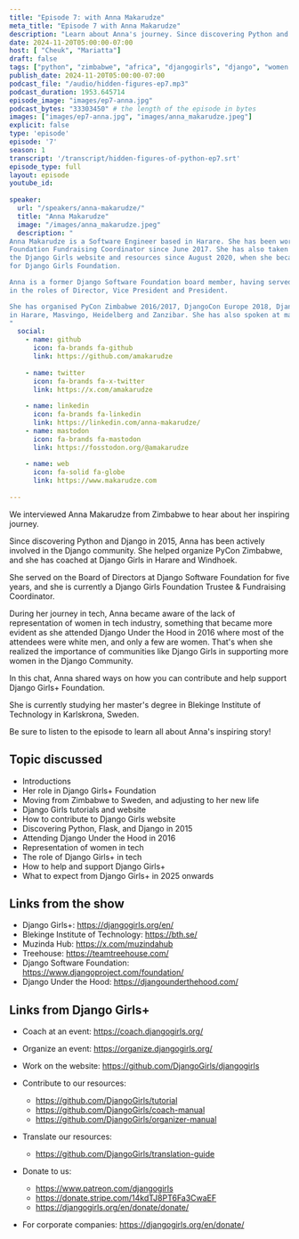 ```yaml
---
title: "Episode 7: with Anna Makarudze"
meta_title: "Episode 7 with Anna Makarudze"
description: "Learn about Anna's journey. Since discovering Python and Django in 2015, Anna has been actively contributing to the Django community and taking up leadership roles within DSF and Django Girls."
date: 2024-11-20T05:00:00-07:00
host: [ "Cheuk", "Mariatta"]
draft: false
tags: ["python", "zimbabwe", "africa", "djangogirls", "django", "women in open source", "community"]
publish_date: 2024-11-20T05:00:00-07:00
podcast_file: "/audio/hidden-figures-ep7.mp3"
podcast_duration: 1953.645714
episode_image: "images/ep7-anna.jpg"
podcast_bytes: "33303450" # the length of the episode in bytes
images: ["images/ep7-anna.jpg", "images/anna_makarudze.jpeg"]
explicit: false 
type: 'episode'
episode: '7'
season: 1
transcript: '/transcript/hidden-figures-of-python-ep7.srt'
episode_type: full
layout: episode
youtube_id: 
  
speaker:
  url: "/speakers/anna-makarudze/"
  title: "Anna Makarudze"
  image: "/images/anna_makarudze.jpeg"
  description: "
Anna Makarudze is a Software Engineer based in Harare. She has been working as the Django Girls
Foundation Fundraising Coordinator since June 2017. She has also taken up the role of lead maintainer of
the Django Girls website and resources since August 2020, when she became one of the members of the Board of Trustees
for Django Girls Foundation.

Anna is a former Django Software Foundation board member, having served on the DSF board for 5 years from 2018 to 2022
in the roles of Director, Vice President and President.

She has organised PyCon Zimbabwe 2016/2017, DjangoCon Europe 2018, DjangoCon Africa 2023 and several Django Girls events
in Harare, Masvingo, Heidelberg and Zanzibar. She has also spoken at many Python conferences and DjangoCons around the world.
"
  social:
    - name: github
      icon: fa-brands fa-github
      link: https://github.com/amakarudze
  
    - name: twitter
      icon: fa-brands fa-x-twitter
      link: https://x.com/amakarudze
  
    - name: linkedin
      icon: fa-brands fa-linkedin
      link: https://linkedin.com/anna-makarudze/
    - name: mastodon
      icon: fa-brands fa-mastodon
      link: https://fosstodon.org/@amakarudze
  
    - name: web
      icon: fa-solid fa-globe
      link: https://www.makarudze.com
  
---
```


We interviewed Anna Makarudze from Zimbabwe to hear about her inspiring journey.

Since discovering Python and Django in 2015, Anna has been actively involved in the Django community. She helped
organize PyCon Zimbabwe, and she has coached at Django Girls in Harare and Windhoek.

She served on the Board of Directors at Django Software Foundation for five years, and she is currently a Django Girls
Foundation Trustee & Fundraising Coordinator.

During her journey in tech, Anna became aware of the lack of representation of women in tech industry, something that
became more evident as she attended Django Under the Hood in 2016 where most of the attendees were white men, and only
a few are women. That's when she realized the importance of communities like Django Girls in supporting more women in
the Django Community.

In this chat, Anna shared ways on how you can contribute and help support Django Girls+ Foundation.

She is currently studying her master's degree in Blekinge Institute of Technology in Karlskrona, Sweden.

Be sure to listen to the episode to learn all about Anna's inspiring story!

## Topic discussed

- Introductions
- Her role in Django Girls+ Foundation
- Moving from Zimbabwe to Sweden, and adjusting to her new life
- Django Girls tutorials and website
- How to contribute to Django Girls website
- Discovering Python, Flask, and Django in 2015
- Attending Django Under the Hood in 2016
- Representation of women in tech
- The role of Django Girls+ in tech
- How to help and support Django Girls+
- What to expect from Django Girls+ in 2025 onwards

## Links from the show

- Django Girls+: https://djangogirls.org/en/
- Blekinge Institute of Technology: https://bth.se/
- Muzinda Hub: https://x.com/muzindahub
- Treehouse: https://teamtreehouse.com/
- Django Software Foundation: https://www.djangoproject.com/foundation/
- Django Under the Hood: https://djangounderthehood.com/

## Links from Django Girls+

- Coach at an event: https://coach.djangogirls.org/
- Organize an event: https://organize.djangogirls.org/

- Work on the website: https://github.com/DjangoGirls/djangogirls

- Contribute to our resources:
  - https://github.com/DjangoGirls/tutorial
  - https://github.com/DjangoGirls/coach-manual
  - https://github.com/DjangoGirls/organizer-manual

- Translate our resources:
  - https://github.com/DjangoGirls/translation-guide

- Donate to us:
  - https://www.patreon.com/djangogirls
  - https://donate.stripe.com/14kdTJ8PT6Fa3CwaEF
  - https://djangogirls.org/en/donate/donate/

- For corporate companies: https://djangogirls.org/en/donate/


